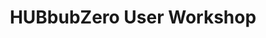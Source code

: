 ---
dateStart: 2011-04-05
dateEnd: 2011-04-06
title: "HUBbubZero User Workshop"
venue: "Purdue University"
organizer: "Katy Börner"
credit: "Places & Spaces"
city: Indianapolis
state: IN
country: USA
pdfLink:
venueImages:
 - sm: image01.sm.jpg
   lg: image01.lg.jpg
 - sm: image02.sm.jpg
   lg: image02.lg.jpg
 - sm: image03.sm.jpg
   lg: image03.lg.jpg
---